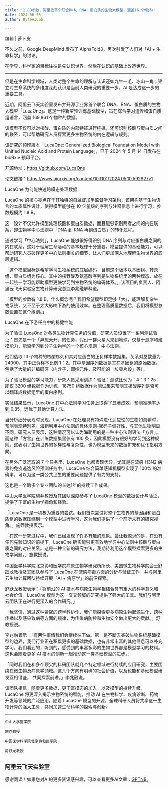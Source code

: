 ```yaml
---
title: '1.8B参数，阿里云首个联合DNA、RNA、蛋白质的生物大模型，涵盖16.9W物种'
date: 2024-06-05
author: ByteAILab

---
```


编辑 | 萝卜皮

不久之前，Google DeepMind 发布了 AlphaFold3，再次引发了人们对「AI + 生命科学」的讨论。

在学界，科学家的目标往往是先认识世界，然后在认识的基础上改造世界。

---
但是在生命科学领域，人类对整个生命的理解与认识还如九牛一毛、冰山一角；建立对生命系统的多维度深刻认识是当前人类研究的重要一步，AI 是达成这一步的重要工具。

近期，阿里云飞天实验室发布并开源了业界首个联合 DNA、RNA、蛋白质的生物大模型「LucaOne」。这是一种新型预训练基础模型，旨在综合学习遗传和蛋白质组语言，涵盖 169,861 个物种的数据。

该模型不仅可以对核酸、蛋白质的内部特征进行挖掘，还可识别核酸与蛋白质之间的联系，可以帮助研究人员探索更多生物系统的内在逻辑与规则。

该研究的预印版本「LucaOne: Generalized Biological Foundation Model with Unified Nucleic Acid and Protein Language」，已于 2024 年 5 月 14 日发布在 bioRxiv 预印平台。

开源地址：https://github.com/LucaOne

论文链接：https://www.biorxiv.org/content/10.1101/2024.05.10.592927v1

LucaOne 为何能快速跨模态处理数据

LucaOne 的核心亮点在于其独特的自监督加半监督学习架构，该架构基于生物语言的本质属性设计，使得模型能够在 10 亿量级的序列与注释信息上进行学习，参数规模约 1.8 B。

这一设计不仅允许模型处理核酸和蛋白质数据，而且能够识别两者之间的内在联系，即生物学中心法则中「DNA 到 RNA 再到蛋白质」的转化过程。

通过学习「中心法则」，LucaOne 能够很好得识别 DNA 序列与对应蛋白质之间的内在联系，这对于理解生命活动的基本规律十分重要。模型提供的基础能力，可以帮助研究人员破译更多中心法则相关的细节，让人们更加深入地理解生物世界的底层逻辑。

「这个模型目标是希望学习生物系统的底层编码，目前这个版本以基因组、转录组、蛋白质组为核心。其中的核苷酸及氨基酸序列是生物系统里的两种模态，放在一起统一学习能帮助模型更快学习到生物系统的编码体系。」该项目的负责人、阿里云飞天实验室生物计算研究总监李兆融解释道。

「模型的参数有 1.8 B，什么概念呢？我们希望模型即足够「大」，能理解复杂生物系统，又不至于太大影响下游的使用效率。在整理高质量数据后，我们将模型参数设置在这个级别。」


LucaOne 在下游任务中的稳健性能

为了验证 LucaOne 对各类生物计算任务的价值，研究人员设置了一系列测试验证：首先是一个「异想天开」的任务，假设一群火星人来到地球，仅基于测序和建模能力，能否学习到分子生物学的一个核心规则：中心法则。

他们选取 13 个物种的核酸序列和其对应蛋白的正负样本数据集，关系对总数量为 24000，其中正负样本比例 1：2。其中基因序列数据是其在基因组的原始数据，包括了大量的非编码区（内含子，调控元件，及可能的「垃圾片段」等）。

为了验证模型的学习能力，研究人员采用训练：验证：测试比例为：4：3：25；即仅 3200 组数据作为训练，18750 组数据作为测试集来预测其核酸序列是否可以翻译成数据组里的蛋白序列。

实验结果显示，LucaOne 在中心法则学习任务上取得了显著成效，预测准确率达到 0.85，远优于其他计算方法。

当分析细分表现时发现，LucaOne 在处理具有特殊进化适应性的生物如海鞘时，预测表现特别差。海鞘利用中心法则的具体规则-密码子偏好性，与其他生物明显不同。研究人员表示，这种情况可以认为海鞘用的是一种中心法则语法「方言」。而这种「方言」在训练数据集里仅有 100 条，因此模型没有很好的学习到这种规则。这表明了生物世界的多样性与复杂性，也为模型未来的数据扩充和优化指明方向。

在另外广泛选取的 7 个任务里，LucaOne 也都表现优异，尤其是在流感 H3N2 病毒的免疫逃逸风险预测任务中，LucaOne 结合简单感知机模型实现了 100% 的准确率，可以为这一类公共卫生的重要问题提供了有力的支持。

这也是一个跨多个专业团队的长达1年的持续工作成果。

中山大学医学院施莽教授及其团队深度参与了 LucaOne 模型的数据设计与验证，提供了丰富的生物学视角和经验。

「LucaOne 是一项极为重要的尝试。我们首次尝试将整个生物界的基因组和蛋白质组的数据压缩到一个模型中进行学习，这为我们提供了一个前所未有的研究视角。」施莽教授表示。

「在这一研究过程中，我们已经发现了许多有趣的现象。最让我惊讶的是，在没有任何先验知识的前提下，LucaOne 确实能够更有效地学习中心法则中核酸与蛋白质之间的对应关系。这是一种全新的研究方法，我期待利用这个模型探索更多的生物学问题。」施教授说。

中国医学科学院北京协和医学院病原生物学研究所所长、美国微生物科学院会士舒跃龙教授及其团队参与了 LucaOne 在流感病毒方面的分析与验证工作，并与阿里云生物计算团队持续开展「AI + 病原学」的前沿探索。

舒跃龙教授表示：「将前沿的 AI 技术与病原生物学相结合具有重大的科学意义和社会价值。LucaOne 模型为这一交叉领域的研究提供了强大的工具。我们与阿里云团队正在进行更深入的合作研究。」

「我坚信，通过这种紧密的跨学科协作，我们能探索更多病原生物起源进化、跨种传播以及感染致病等方面的规律，为传染病防控和生物安全做出更大的贡献。」舒教授说。

李兆融表示：「有两件事情我们会继续往下做。第一是不断去突破生物系统基础模型的边界，我们行业正在积累更多的基础数据，也有非常丰富的其他信息可以补充学习，我们看到的，听到的，感受到的丰富多彩的生物世界都是模型学习的材料。这也会随着更多 AI 技术的创新一起推动这一类基础模型的进步。」

「同时我们在和多个顶尖的科研团队就几个特定领域进行持续的应用研究，主要围绕在微生物及病原学领域。这几个方向有明确的社会价值，以及也能和基础模型研发互相借鉴， 共同探索前进。」李兆融说。

该团队相信，随着更多数据、更丰富模态的加入，以及模型的持续升级，LucaOne 将更深入揭示生物系统的智能，推动 AI 在生物科学、疾病诊断、药物开发等领域的广泛应用。随着 LucaOne 模型的开源，全球科研人员将共享这一生物计算的强大工具，共同加速生命科学的探索与创新。

---

```中山大学医学院```

```施莽教授```

```中国医学科学院北京协和医学院```

```舒跃龙教授```

```阿里云飞天实验室```
---
感谢阅读！如果您对AI的更多资讯感兴趣，可以查看更多AI文章：[GPTNB](https://gptnb.com)。